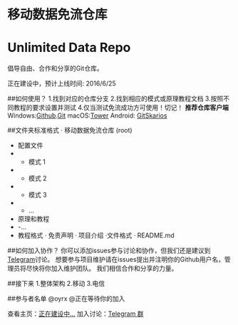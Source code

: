 # 移动数据免流仓库
# Unlimited Data Repo
倡导自由、合作和分享的Git仓库。

正在建设中，预计上线时间: 2016/6/25

##如何使用？
1.找到对应的仓库分支
2.找到相应的模式或原理教程文档
3.按照不同教程的要求设置并测试
4.仅当测试免流成功方可使用！切记！
<b>推荐仓库客户端</b>
Windows:<a href="https://desktop.github.com/">Github</a>.<a href="https://git-for-windows.github.io/">Git</a>
macOS:<a href="https://www.git-tower.com/">Tower</a>
Android: <a href="http://www.coolapk.com/apk/com.alorma.github">GitSkarios</a>

##文件夹标准格式
· 移动数据免流仓库 (root)
 - 配置文件
 - - 模式 1
 - - 模式 2
 - - 模式 3
 - - ...
 - 原理和教程
 - -...
 - 教程格式
· 免责声明
· 项目介绍
·文件格式
· README.md

##如何加入协作？
你可以添加issues参与讨论和协作，但我们还是建议到<a href ="https://telegram.me/Unlimited_Data">Telegram</a>讨论。
想要参与项目维护请在issues提出并注明你的Github用户名，管理员将尽快将你加入维护团队。
我们相信合作和分享的力量。

##接下来
1.整体架构
2.移动
3.电信

##参与者名单
@oyrx @正在等待你的加入



查看主页：<a href="#">正在建设中...</a>
加入讨论：<a href ="https://telegram.me/Unlimited_Data">Telegram 群</a>
